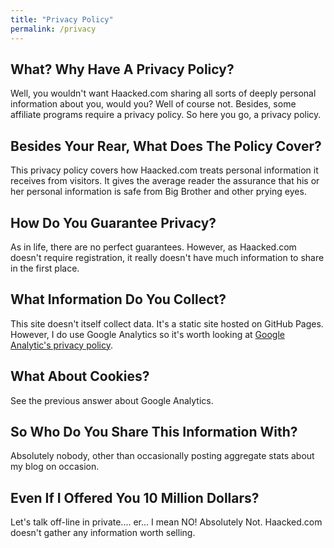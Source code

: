 ```yaml
---
title: "Privacy Policy"
permalink: /privacy
---
```


## What? Why Have A Privacy Policy?

Well, you wouldn't want Haacked.com sharing all sorts of deeply
personal information about you, would you? Well of course not. Besides,
some affiliate programs require a privacy policy. So here you go, a
privacy policy.

## Besides Your Rear, What Does The Policy Cover?

This privacy policy covers how Haacked.com treats personal information
it receives from visitors. It gives the average reader the assurance
that his or her personal information is safe from Big Brother and other
prying eyes.

## How Do You Guarantee Privacy?

As in life, there are no perfect guarantees. However, as Haacked.com
doesn't require registration, it really doesn't have much information to
share in the first place.

## What Information Do You Collect?

This site doesn't itself collect data. It's a static site hosted on GitHub Pages.
However, I do use Google Analytics so it's worth looking at [Google Analytic's privacy policy](http://www.google.com/analytics/learn/privacy.html).

## What About Cookies?

See the previous answer about Google Analytics.

## So Who Do You Share This Information With?

Absolutely nobody, other than occasionally posting aggregate stats about my blog on occasion.

## Even If I Offered You 10 Million Dollars?

Let's talk off-line in private.... er... I mean NO! Absolutely Not.
Haacked.com doesn't gather any information worth selling.
